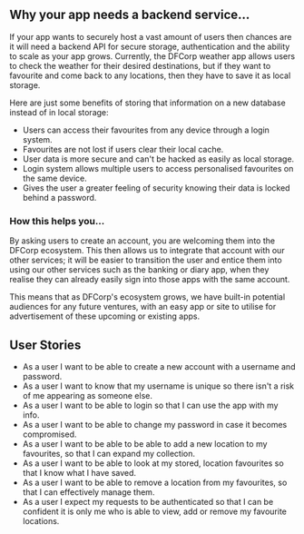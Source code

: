 ## Why your app needs a backend service...

If your app wants to securely host a vast amount of users then chances are it will need a backend API for secure storage, authentication and the ability to scale as your app grows.
Currently, the DFCorp weather app allows users to check the weather for their desired destinations, but if they want to favourite and come back to any locations, then they have to save it as local storage. 

Here are just some benefits of storing that information on a new database instead of in local storage:
- Users can access their favourites from any device through a login system.
- Favourites are not lost if users clear their local cache.
- User data is more secure and can't be hacked as easily as local storage.
- Login system allows multiple users to access personalised favourites on the same device.
- Gives the user a greater feeling of security knowing their data is locked behind a password.

### How this helps you...

By asking users to create an account, you are welcoming them into the DFCorp ecosystem. This then allows us to integrate that account with our other services; it will be easier to transition the user and entice them into using our other services such as the banking or diary app, when they realise they can already easily sign into those apps with the same account.

This means that as DFCorp's ecosystem grows, we have built-in potential audiences for any future ventures, with an easy app or site to utilise for advertisement of these upcoming or existing apps.

## User Stories

- As a user I want to be able to create a new account with a username and password.
- As a user I want to know that my username is unique so there isn't a risk of me appearing as someone else.
- As a user I want to be able to login so that I can use the app with my info.
- As a user I want to be able to change my password in case it becomes compromised.
- As a user I want to be able to be able to add a new location to my favourites, so that I can expand my collection.
- As a user I want to be able to look at my stored, location favourites so that I know what I have saved.
- As a user I want to be able to remove a location from my favourites, so that I can effectively manage them.
- As a user I expect my requests to be authenticated so that I can be confident it is only me who is able to view, add or remove my favourite locations.